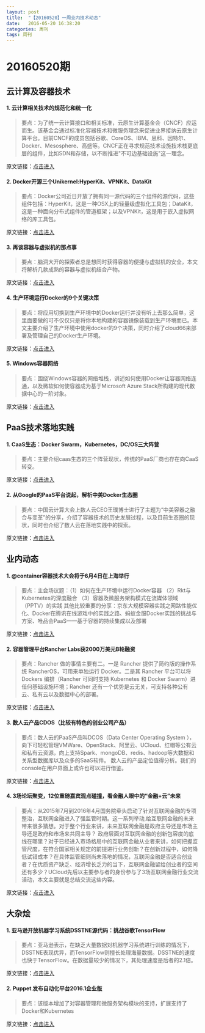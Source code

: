 ```yaml
---
layout: post
title:  "【20160520】一周业内技术动态"
date:   2016-05-20 16:38:20
categories: 周刊
tags: 周刊
---
```

# 20160520期

## 云计算及容器技术
 
#### 1. 云计算相关技术的规范化和统一化
 
> 要点：为了统一云计算接口和相关标准，云原生计算基金会（CNCF）应运而生。该基金会通过标准化容器技术和微服务理念来促进业界接纳云原生计算平台。目前CNCF的成员包括谷歌、CoreOS、IBM、思科、因特尔、Docker、Mesosphere、高盛等。CNCF正在寻求规范技术设施技术栈更底层的组件，比如SDN和存储，以不断推进"不可边基础设施"这一理念。
 
原文链接：[点击进入][post-link-1.1]

[post-link-1.1]: http://www.enterprisetech.com/2016/04/28/group-forging-cloud-native-roadmap/
 
#### 2. Docker开源三个Unikernel:HyperKit、VPNKit、DataKit
 
> 要点：Docker公司近日开放了拥有同一源代码的三个组件的源代码，这些组件包括：HyperKit，这是一种OSX上的轻量级虚拟化工具包；DataKit，这是一种面向分布式组件的管道框架；以及VPNKit，这是用于嵌入虚拟网络的库工具包。
 
原文链接：[点击进入][post-link-1.2]

[post-link-1.2]: http://www.yuntoutiao.com/yun/paas/5736.html

#### 3. 再谈容器与虚拟机的那点事

> 要点：脑洞大开的探索者总是想同时获得容器的便捷与虚拟机的安全，本文将解析几款成熟的容器与虚拟机结合产物。

原文链接：[点击进入][post-link-1.3]

[post-link-1.3]: https://mp.weixin.qq.com/s?__biz=MjM5MjAwODM4MA==&mid=2650686494&idx=1&sn=ee996ea3f73d6b6b0df84a0b9483eac8&scene=0&uin=MTM4MDQwNjQyMA%3D%3D&key=f5c31ae61525f82ec1376bcac71e7dbed51b87ba93787a91907dabe824f3d35c2795a3a43695cdc47d005f1dc20fd9be&devicetype=iMac+MacBookPro12%2C1+OSX+OSX+10.11.3+build(15D21)&version=11020201&lang=zh_CN&pass_ticket=fnbXxULdm2ET%2B%2FMvt4qa0sEJRM7dJ0P1LOjc0z%2F3G5DIVGsiX%2F%2FfdStS24lQsJR4
 
#### 4. 生产环境运行Docker的9个关键决策
 
> 要点：将应用切换到生产环境中的Docker运行并没有听上去那么简单，这里面要做的可不仅仅只是将你本地构建的容器镜像装载到生产环境而已。本文主要介绍了生产环境中使用docker的9个决策，同时介绍了cloud66来部署及管理自己的Docker生产环境。

原文链接：[点击进入][post-link-1.4]

[post-link-1.4]: https://mp.weixin.qq.com/s?__biz=MzA5OTAyNzQ2OA==&mid=2649690091&idx=1&sn=8c2642c2fa1e8cf8f6d02c145b08c63b&scene=0&uin=MTM4MDQwNjQyMA%3D%3D&key=f5c31ae61525f82e0609f14243574712ff82f02479197d51d67c627b22c573f04b21a90bdb756f4b8836dd4451e551f1&devicetype=iMac+MacBookPro12%2C1+OSX+OSX+10.11.3+build(15D21)&version=11020201&lang=zh_CN&pass_ticket=fnbXxULdm2ET%2B%2FMvt4qa0sEJRM7dJ0P1LOjc0z%2F3G5DIVGsiX%2F%2FfdStS24lQsJR4
 
#### 5. Windows容器网络
 
> 要点：围绕Windows容器的网络堆栈，讲述如何使用Docker让容器网络连通，以及微软如何使容器成为基于Microsoft Azure Stack所构建的现代数据中心的一阶对象。
 
原文链接：[点击进入][post-link-1.5]

[post-link-1.5]: https://mp.weixin.qq.com/s?__biz=MzA5OTAyNzQ2OA==&mid=2649690146&idx=1&sn=28a14cc5725bf21ddf9ddb38c4ed86a3&scene=0&uin=MTM4MDQwNjQyMA%3D%3D&key=f5c31ae61525f82eff2dc8a1d6f5304548a8b78ce5981731f15802e8aa61c6ee9fd30ae73ebbdf13b46e66492cd3ae10&devicetype=iMac+MacBookPro12%2C1+OSX+OSX+10.11.3+build(15D21)&version=11020201&lang=zh_CN&pass_ticket=fnbXxULdm2ET%2B%2FMvt4qa0sEJRM7dJ0P1LOjc0z%2F3G5DIVGsiX%2F%2FfdStS24lQsJR4
 
## PaaS技术落地实践
 
#### 1. CaaS生态：Docker Swarm，Kubernetes，DC/OS三大阵营
 
> 要点：主要介绍caas生态的三个阵营现状，传统的PaaS厂商也存在向CaaS转变。
 
原文链接：[点击进入][post-link-2.1]

[post-link-2.1]: http://www.forbes.com/sites/janakirammsv/2016/05/16/confusion-as-a-service-is-ruling-the-container-land/#4b3226215058
 
#### 2. 从Google的PaaS平台说起，解析中美Docker生态圈
 
>要点：中国云计算大会上数人云CEO王璞博士进行了主题为“中美容器之融合与变革”的分享，介绍了容器技术的历史发展过程，以及目前生态圈的现状，同时也介绍了数人云在落地实践中的探索。
 
原文链接：[点击进入][post-link-2.1]

[post-link-2.2]: http://mp.weixin.qq.com/s?__biz=MzA3MDg4Nzc2NQ==&mid=2652133370&idx=1&sn=25b0703df6efb52d418c30518ef006ca&scene=0#wechat_redirect
 
## 业内动态

#### 1. @container容器技术大会将于6月4日在上海举行

> 要点：主会场议题：（1）如何在生产环境中运行Docker容器 （2）Rkt与Kubernetes的深度融合 （3）容器及微服务架构模式在流媒体领域（PPTV）的实践
其他比较重要的分享：京东大规模容器实践之网路性能优化、Docker在腾讯在线游戏中的实践之路、蚂蚁金服Docker实践的挑战与方案、唯品会PaaS——基于容器的持续集成以及部署

原文链接：[点击进入][post-link-3.1]

[post-link-3.1]: http://atcontainer.com/#rd?sukey=3903d1d3b699c2081e0f10ef8be0f7fdec9400efe2d9166356fe007de00647c4cc8445216d61556022f3febc6a741112
 
#### 2. 容器管理平台Rancher Labs获2000万美元B轮融资

> 要点：Rancher 做的事情主要有二。一是 Rancher 提供了简约版的操作系统 RancherOS，可用来单独运行 Docker。二是其 Rancher 平台可以将 Dockers 编排（Rancher 可同时支持 Kubernetes 和 Docker Swarm）进任何基础设施环境；Rancher 还有一个优势是云无关，可支持各种公有云、私有云以及数据中心的部署。

原文链接：[点击进入][post-link-3.2]

[post-link-3.2]: http://www.yuntoutiao.com/yun/paas/5717.html
 
#### 3. 数人云产品CDOS（比较有特色的创业公司产品）

> 要点：数人云的PaaS产品叫DCOS（Data Center Operating System ），向下可轻松管理VMWare、OpenStack、阿里云、UCloud、红帽等公有云和私有云资源，向上支持Spark、mongoDB、redis、hadoop等大数据和关系型数据库以及众多的SaaS软件。
数人云的产品定位值得分析。我们的console在用户界面上或许也可以进行借鉴。

原文链接：[点击进入][post-link-3.3]

[post-link-3.3]: http://news.htryit.com/tmtpost-56dd03db613aa4ad2670f083.html#rd?sukey=3903d1d3b699c2089bf452bf5bb828db4102eabf108639918f8c3daaa501d4097e86ccf25fd7b6f8f768db442b0d0e93

#### 4. 3场论坛聚变，12位重磅嘉宾观点碰撞，看金融人眼中的“金融+云”未来
 
> 要点：从2015年7月到2016年4月国务院牵头启动了针对互联网金融的专项整治，互联网金融进入了强监管时期。这一系列举动,给互联网金融的未来带来很多猜想。对于整个行业来讲，未来互联网金融是政府主导还是市场主导还是政府和市场来共同主导？ 政府层面对互联网金融的创新包容度的底线在哪里？对于已经进入市场格局中的互联网金融从业者来讲，如何把握监管尺度，在符合国家相关规定的前提进行业务创新？在创新过程中，如何降低试错成本？在具体监管细则尚未落地的情况，互联网金融是否适合创业者？在优质资产缺乏、经济增长乏力的当下，互联网金融留给创业者的空间还有多少？UCloud先后以主要参与者的身份参与了3场互联网金融行业交流活动，本文主要就是总结交流这些内容。
 
原文链接：[点击进入][post-link-3.4]

[post-link-3.4]: https://mp.weixin.qq.com/s?__biz=MjM5NDE0MjI4MA==&mid=2656298704&idx=1&sn=5488248cfc2960c7187397e50c637288&scene=4&uin=MTM4MDQwNjQyMA%3D%3D&key=f5c31ae61525f82e27d025d06f6e554ba5bbea83419e1006b63baddc6193bc974802f95d68294f796f21ebfb51e009d0&devicetype=iMac+MacBookPro12%2C1+OSX+OSX+10.11.3+build(15D21)&version=11020201&lang=zh_CN&pass_ticket=fnbXxULdm2ET%2B%2FMvt4qa0sEJRM7dJ0P1LOjc0z%2F3G5DIVGsiX%2F%2FfdStS24lQsJR4
 
## 大杂烩
 
#### 1. 亚马逊开放机器学习系统DSSTNE源代码：挑战谷歌TensorFlow

> 要点：亚马逊表示，在缺乏大量数据对机器学习系统进行训练的情况下，DSSTNE表现优异，而TensorFlow则擅长处理海量数据。DSSTNE的速度也快于TensorFlow。在数据量较少的情况下，其处理速度是后者的2.1倍。

原文链接：[点击进入][post-link-4.1]

[post-link-4.1]: http://www.yuntoutiao.com/dongtai/5731.html
 
#### 2. Puppet 发布自动化平台2016.1企业版

> 要点：该版本增加了对容器管理和微服务架构模块的支持，扩展支持了Docker和Kubernetes

原文链接：[点击进入][post-link-4.2]

[post-link-4.2]: http://www.itworld.com/article/3052885/data-center/puppet-expands-support-for-docker-kubernetes.html

